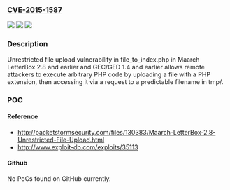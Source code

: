 ### [CVE-2015-1587](https://cve.mitre.org/cgi-bin/cvename.cgi?name=CVE-2015-1587)
![](https://img.shields.io/static/v1?label=Product&message=n%2Fa&color=blue)
![](https://img.shields.io/static/v1?label=Version&message=n%2Fa&color=blue)
![](https://img.shields.io/static/v1?label=Vulnerability&message=n%2Fa&color=brighgreen)

### Description

Unrestricted file upload vulnerability in file_to_index.php in Maarch LetterBox 2.8 and earlier and GEC/GED 1.4 and earlier allows remote attackers to execute arbitrary PHP code by uploading a file with a PHP extension, then accessing it via a request to a predictable filename in tmp/.

### POC

#### Reference
- http://packetstormsecurity.com/files/130383/Maarch-LetterBox-2.8-Unrestricted-File-Upload.html
- http://www.exploit-db.com/exploits/35113

#### Github
No PoCs found on GitHub currently.

